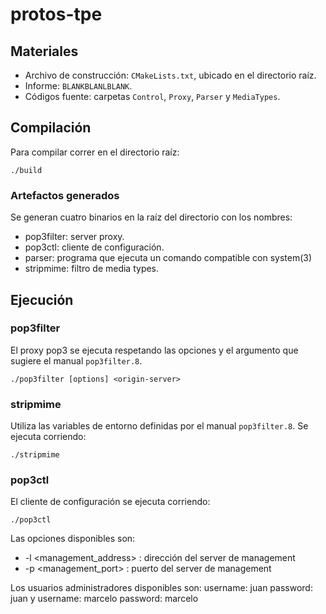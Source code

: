 # protos-tpe
## Materiales

* Archivo de construcción: `CMakeLists.txt`, ubicado en el directorio raíz.
* Informe: `BLANKBLANLBLANK`.
* Códigos fuente: carpetas `Control`, `Proxy`, `Parser` y `MediaTypes`.

## Compilación

Para compilar correr en el directorio raíz:

```
./build
```

### Artefactos generados

Se generan cuatro binarios en la raíz del directorio con los nombres:

* pop3filter: server proxy.
* pop3ctl: cliente de configuración.
* parser: programa que ejecuta un comando compatible con system(3)
* stripmime: filtro de media types.

## Ejecución
### pop3filter
El proxy pop3 se ejecuta respetando las opciones y el argumento que sugiere el
manual `pop3filter.8`.
```
./pop3filter [options] <origin-server>
```
### stripmime
Utiliza las variables de entorno definidas por el manual `pop3filter.8`.
Se ejecuta corriendo:
```
./stripmime
```
### pop3ctl
El cliente de configuración se ejecuta corriendo:
```
./pop3ctl
```
Las opciones disponibles son:

* -l \<management_address\> : dirección del server de management
* -p \<management_port\> : puerto del server de management

Los usuarios administradores disponibles son:
username: juan
password: juan
y
username: marcelo
password: marcelo